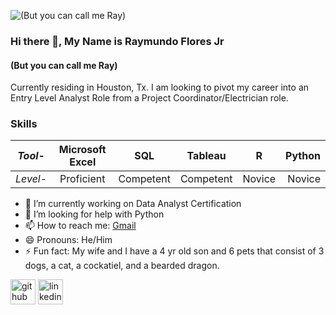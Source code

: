 ![(But you can call me Ray)](https://media-exp1.licdn.com/dms/image/C4E16AQF1fJ7ppQn24g/profile-displaybackgroundimage-shrink_200_800/0/1645583918852?e=1668038400&v=beta&t=oC-epiTKZq-R8yZwuiHHCR8vk79DKzDIT5BKdkQW7P4)

### Hi there 👋, My Name is Raymundo Flores Jr
#### (But you can call me Ray)

Currently residing in Houston, Tx.
I am looking to pivot my career into an Entry Level Analyst Role from a Project Coordinator/Electrician role. 

### Skills

|_Tool_-|Microsoft Excel | SQL | Tableau | R |Python|
|---|:---:|:---:|:---:|:---:|---:|
|_Level_-|Proficient|Competent|Competent|Novice|Novice|

- 🔭 I’m currently working on Data Analyst Certification 
- 🤔 I’m looking for help with Python 
- 📫 How to reach me: <a href="mailto:mundoflores92@gmail.com">Gmail</a> 
- 😄 Pronouns: He/Him 
- ⚡ Fun fact: My wife and I have a 4 yr old son and 6 pets that consist of 3 dogs, a cat, a cockatiel, and a bearded dragon.  


[<img src='https://cdn.jsdelivr.net/npm/simple-icons@3.0.1/icons/github.svg' alt='github' height='40'>](https://github.com/ItsMundo)  [<img src='https://cdn.jsdelivr.net/npm/simple-icons@3.0.1/icons/linkedin.svg' alt='linkedin' height='40'>](https://www.linkedin.com/in/ItsMundo/)  

